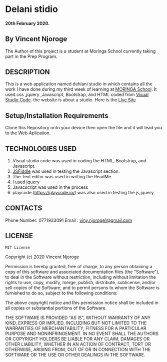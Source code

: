 # Delani stidio
#### 20th February 2020.
## By Vincent Njoroge
The Author of this project is a student at Moringa School currently taking part in the Prep Program.

## DESCRIPTION
This is a web application named dehlani studio in which contains all the work I have done during my third week of learning at [MORINGA School](https://moringaschool.com/). It used css ,jquery ,Javascript, Bootstrap, and HTML coded from [Visual Studio Code](https://code.visualstudio.com/). the website is about a studio.
Here is the [Live Site](https://vincentnjoroge.github.io/wk3ip/.)

## Setup/Installation Requirements
Clone this Repository onto your device then open the file and it will lead you to the Web Aplication.

## TECHNOLOGIES USED
1. Visual studio code was used in coding the HTML, Bootstrap, and Javascript.
2. [JSFiddle](https://jsfiddle.net/)  was used in testing the Javascript section.
3. The Text editor was used in writing the ReadMe.
4. I used jquery
5. Javacscript was used in the process
6. playcode.(https://playcode.io/) was also used in testing the js,jquery

## CONTACTS
Phone Number: 0771933091
Email : viny.njoroge1@gmail.com

## LICENSE
    MIT License


Copyright (c) 2020 Vincent Njoroge

Permission is hereby granted, free of charge, to any person obtaining a copy
of this software and associated documentation files (the "Software"), to deal
in the Software without restriction, including without limitation the rights
to use, copy, modify, merge, publish, distribute, sublicense, and/or sell
copies of the Software, and to permit persons to whom the Software is
furnished to do so, subject to the following conditions:


The above copyright notice and this permission notice shall be included in all
copies or substantial portions of the Software.


THE SOFTWARE IS PROVIDED "AS IS", WITHOUT WARRANTY OF ANY KIND, EXPRESS OR
IMPLIED, INCLUDING BUT NOT LIMITED TO THE WARRANTIES OF MERCHANTABILITY,
FITNESS FOR A PARTICULAR PURPOSE AND NONINFRINGEMENT. IN NO EVENT SHALL THE
AUTHORS OR COPYRIGHT HOLDERS BE LIABLE FOR ANY CLAIM, DAMAGES OR OTHER
LIABILITY, WHETHER IN AN ACTION OF CONTRACT, TORT OR OTHERWISE, ARISING FROM,
OUT OF OR IN CONNECTION WITH THE SOFTWARE OR THE USE OR OTHER DEALINGS IN THE
SOFTWARE.
